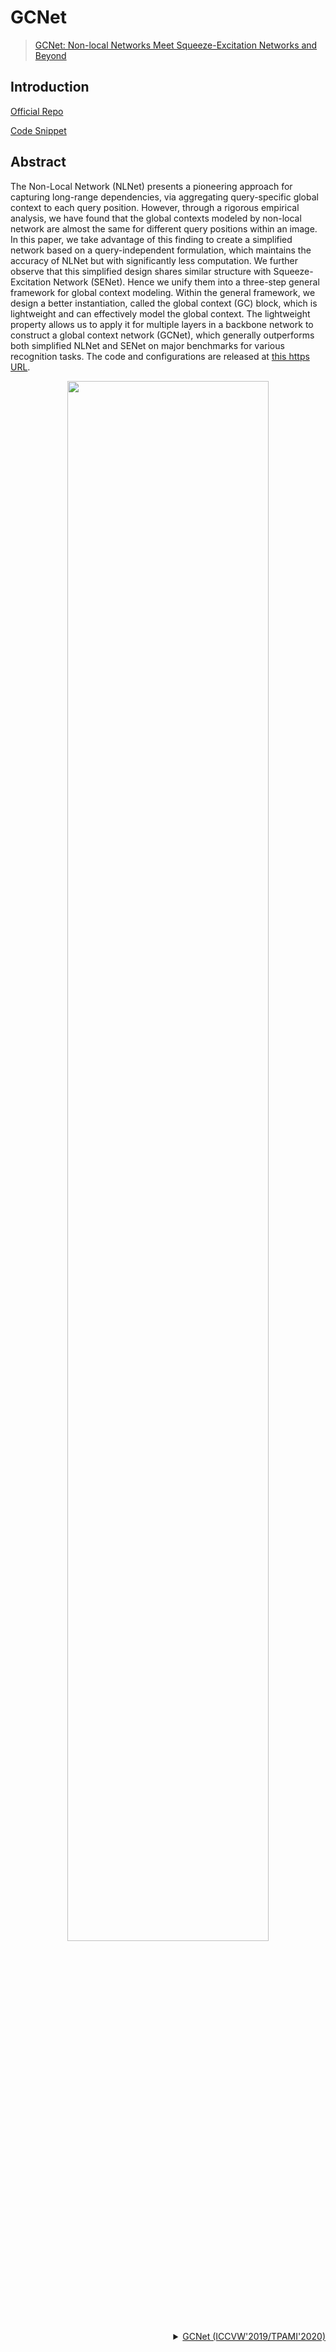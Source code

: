 # GCNet

> [GCNet: Non-local Networks Meet Squeeze-Excitation Networks and Beyond](https://arxiv.org/abs/1904.11492)

## Introduction

<!-- [ALGORITHM] -->

<a href="https://github.com/xvjiarui/GCNet">Official Repo</a>

<a href="https://github.com/open-mmlab/mmsegmentation/blob/v0.17.0/mmseg/models/decode_heads/gc_head.py#L10">Code Snippet</a>

## Abstract

<!-- [ABSTRACT] -->

The Non-Local Network (NLNet) presents a pioneering approach for capturing long-range dependencies, via aggregating query-specific global context to each query position. However, through a rigorous empirical analysis, we have found that the global contexts modeled by non-local network are almost the same for different query positions within an image. In this paper, we take advantage of this finding to create a simplified network based on a query-independent formulation, which maintains the accuracy of NLNet but with significantly less computation. We further observe that this simplified design shares similar structure with Squeeze-Excitation Network (SENet). Hence we unify them into a three-step general framework for global context modeling. Within the general framework, we design a better instantiation, called the global context (GC) block, which is lightweight and can effectively model the global context. The lightweight property allows us to apply it for multiple layers in a backbone network to construct a global context network (GCNet), which generally outperforms both simplified NLNet and SENet on major benchmarks for various recognition tasks. The code and configurations are released at [this https URL](https://github.com/xvjiarui/GCNet).

<!-- [IMAGE] -->
<div align=center>
<img src="https://user-images.githubusercontent.com/24582831/142901601-ad17922e-2538-4b48-9f51-84a57d44b12b.png" width="80%"/>
</div>

<details>
<summary align="right"><a href="https://arxiv.org/abs/1904.11492">GCNet (ICCVW'2019/TPAMI'2020)</a></summary>

| Method | Backbone | Crop Size | Lr schd | Mem (GB) | Inf time (fps) | Device |  mIoU | mIoU(ms+flip) | config                                                                                                                        | download                                                                                                                                                                                                                                                                                                                                           |
| ------ | -------- | --------- | ------: | -------- | -------------- | ------ | ----: | ------------: | ----------------------------------------------------------------------------------------------------------------------------- | -------------------------------------------------------------------------------------------------------------------------------------------------------------------------------------------------------------------------------------------------------------------------------------------------------------------------------------------------- |
| GCNet  | R-50-D8  | 512x1024  |   40000 | 5.8      | 3.93           | V100   | 77.69 |         78.56 | [config](https://github.com/open-mmlab/mmsegmentation/blob/main/configs/gcnet/gcnet_r50-d8_4xb2-40k_cityscapes-512x1024.py)   | [model](https://download.openmmlab.com/mmsegmentation/v0.5/gcnet/gcnet_r50-d8_512x1024_40k_cityscapes/gcnet_r50-d8_512x1024_40k_cityscapes_20200618_074436-4b0fd17b.pth) \| [log](https://download.openmmlab.com/mmsegmentation/v0.5/gcnet/gcnet_r50-d8_512x1024_40k_cityscapes/gcnet_r50-d8_512x1024_40k_cityscapes_20200618_074436.log.json)     |
| GCNet  | R-101-D8 | 512x1024  |   40000 | 9.2      | 2.61           | V100   | 78.28 |         79.34 | [config](https://github.com/open-mmlab/mmsegmentation/blob/main/configs/gcnet/gcnet_r101-d8_4xb2-40k_cityscapes-512x1024.py)  | [model](https://download.openmmlab.com/mmsegmentation/v0.5/gcnet/gcnet_r101-d8_512x1024_40k_cityscapes/gcnet_r101-d8_512x1024_40k_cityscapes_20200618_074436-5e62567f.pth) \| [log](https://download.openmmlab.com/mmsegmentation/v0.5/gcnet/gcnet_r101-d8_512x1024_40k_cityscapes/gcnet_r101-d8_512x1024_40k_cityscapes_20200618_074436.log.json) |
| GCNet  | R-50-D8  | 769x769   |   40000 | 6.5      | 1.67           | V100   | 78.12 |         80.09 | [config](https://github.com/open-mmlab/mmsegmentation/blob/main/configs/gcnet/gcnet_r50-d8_4xb2-40k_cityscapes-769x769.py)    | [model](https://download.openmmlab.com/mmsegmentation/v0.5/gcnet/gcnet_r50-d8_769x769_40k_cityscapes/gcnet_r50-d8_769x769_40k_cityscapes_20200618_182814-a26f4471.pth) \| [log](https://download.openmmlab.com/mmsegmentation/v0.5/gcnet/gcnet_r50-d8_769x769_40k_cityscapes/gcnet_r50-d8_769x769_40k_cityscapes_20200618_182814.log.json)         |
| GCNet  | R-101-D8 | 769x769   |   40000 | 10.5     | 1.13           | V100   | 78.95 |         80.71 | [config](https://github.com/open-mmlab/mmsegmentation/blob/main/configs/gcnet/gcnet_r101-d8_4xb2-40k_cityscapes-769x769.py)   | [model](https://download.openmmlab.com/mmsegmentation/v0.5/gcnet/gcnet_r101-d8_769x769_40k_cityscapes/gcnet_r101-d8_769x769_40k_cityscapes_20200619_092550-ca4f0a84.pth) \| [log](https://download.openmmlab.com/mmsegmentation/v0.5/gcnet/gcnet_r101-d8_769x769_40k_cityscapes/gcnet_r101-d8_769x769_40k_cityscapes_20200619_092550.log.json)     |
| GCNet  | R-50-D8  | 512x1024  |   80000 | -        | -              | V100   | 78.48 |         80.01 | [config](https://github.com/open-mmlab/mmsegmentation/blob/main/configs/gcnet/gcnet_r50-d8_4xb2-80k_cityscapes-512x1024.py)   | [model](https://download.openmmlab.com/mmsegmentation/v0.5/gcnet/gcnet_r50-d8_512x1024_80k_cityscapes/gcnet_r50-d8_512x1024_80k_cityscapes_20200618_074450-ef8f069b.pth) \| [log](https://download.openmmlab.com/mmsegmentation/v0.5/gcnet/gcnet_r50-d8_512x1024_80k_cityscapes/gcnet_r50-d8_512x1024_80k_cityscapes_20200618_074450.log.json)     |
| GCNet  | R-101-D8 | 512x1024  |   80000 | -        | -              | V100   | 79.03 |         79.84 | [config](https://github.com/open-mmlab/mmsegmentation/blob/main/configs/gcnet/gcnet_r101-d8_4xb2-80k_cityscapes-512x1024.pyy) | [model](https://download.openmmlab.com/mmsegmentation/v0.5/gcnet/gcnet_r101-d8_512x1024_80k_cityscapes/gcnet_r101-d8_512x1024_80k_cityscapes_20200618_074450-778ebf69.pth) \| [log](https://download.openmmlab.com/mmsegmentation/v0.5/gcnet/gcnet_r101-d8_512x1024_80k_cityscapes/gcnet_r101-d8_512x1024_80k_cityscapes_20200618_074450.log.json) |
| GCNet  | R-50-D8  | 769x769   |   80000 | -        | -              | V100   | 78.68 |         80.66 | [config](https://github.com/open-mmlab/mmsegmentation/blob/main/configs/gcnet/gcnet_r50-d8_4xb2-80k_cityscapes-769x769.py)    | [model](https://download.openmmlab.com/mmsegmentation/v0.5/gcnet/gcnet_r50-d8_769x769_80k_cityscapes/gcnet_r50-d8_769x769_80k_cityscapes_20200619_092516-4839565b.pth) \| [log](https://download.openmmlab.com/mmsegmentation/v0.5/gcnet/gcnet_r50-d8_769x769_80k_cityscapes/gcnet_r50-d8_769x769_80k_cityscapes_20200619_092516.log.json)         |
| GCNet  | R-101-D8 | 769x769   |   80000 | -        | -              | V100   | 79.18 |         80.71 | [config](https://github.com/open-mmlab/mmsegmentation/blob/main/configs/gcnet/gcnet_r101-d8_4xb2-80k_cityscapes-769x769.py)   | [model](https://download.openmmlab.com/mmsegmentation/v0.5/gcnet/gcnet_r101-d8_769x769_80k_cityscapes/gcnet_r101-d8_769x769_80k_cityscapes_20200619_092628-8e043423.pth) \| [log](https://download.openmmlab.com/mmsegmentation/v0.5/gcnet/gcnet_r101-d8_769x769_80k_cityscapes/gcnet_r101-d8_769x769_80k_cityscapes_20200619_092628.log.json)     |

### ADE20K

| Method | Backbone | Crop Size | Lr schd | Mem (GB) | Inf time (fps) | Device |  mIoU | mIoU(ms+flip) | config                                                                                                                   | download                                                                                                                                                                                                                                                                                                                           |
| ------ | -------- | --------- | ------: | -------- | -------------- | ------ | ----: | ------------: | ------------------------------------------------------------------------------------------------------------------------ | ---------------------------------------------------------------------------------------------------------------------------------------------------------------------------------------------------------------------------------------------------------------------------------------------------------------------------------- |
| GCNet  | R-50-D8  | 512x512   |   80000 | 8.5      | 23.38          | V100   | 41.47 |         42.85 | [config](https://github.com/open-mmlab/mmsegmentation/blob/main/configs/gcnet/gcnet_r50-d8_4xb4-80k_ade20k-512x512.py)   | [model](https://download.openmmlab.com/mmsegmentation/v0.5/gcnet/gcnet_r50-d8_512x512_80k_ade20k/gcnet_r50-d8_512x512_80k_ade20k_20200614_185146-91a6da41.pth) \| [log](https://download.openmmlab.com/mmsegmentation/v0.5/gcnet/gcnet_r50-d8_512x512_80k_ade20k/gcnet_r50-d8_512x512_80k_ade20k_20200614_185146.log.json)         |
| GCNet  | R-101-D8 | 512x512   |   80000 | 12       | 15.20          | V100   | 42.82 |         44.54 | [config](https://github.com/open-mmlab/mmsegmentation/blob/main/configs/gcnet/gcnet_r101-d8_4xb4-80k_ade20k-512x512.py)  | [model](https://download.openmmlab.com/mmsegmentation/v0.5/gcnet/gcnet_r101-d8_512x512_80k_ade20k/gcnet_r101-d8_512x512_80k_ade20k_20200615_020811-c3fcb6dd.pth) \| [log](https://download.openmmlab.com/mmsegmentation/v0.5/gcnet/gcnet_r101-d8_512x512_80k_ade20k/gcnet_r101-d8_512x512_80k_ade20k_20200615_020811.log.json)     |
| GCNet  | R-50-D8  | 512x512   |  160000 | -        | -              | V100   | 42.37 |         43.52 | [config](https://github.com/open-mmlab/mmsegmentation/blob/main/configs/gcnet/gcnet_r50-d8_4xb4-160k_ade20k-512x512.py)  | [model](https://download.openmmlab.com/mmsegmentation/v0.5/gcnet/gcnet_r50-d8_512x512_160k_ade20k/gcnet_r50-d8_512x512_160k_ade20k_20200615_224122-d95f3e1f.pth) \| [log](https://download.openmmlab.com/mmsegmentation/v0.5/gcnet/gcnet_r50-d8_512x512_160k_ade20k/gcnet_r50-d8_512x512_160k_ade20k_20200615_224122.log.json)     |
| GCNet  | R-101-D8 | 512x512   |  160000 | -        | -              | V100   | 43.69 |         45.21 | [config](https://github.com/open-mmlab/mmsegmentation/blob/main/configs/gcnet/gcnet_r101-d8_4xb4-160k_ade20k-512x512.py) | [model](https://download.openmmlab.com/mmsegmentation/v0.5/gcnet/gcnet_r101-d8_512x512_160k_ade20k/gcnet_r101-d8_512x512_160k_ade20k_20200615_225406-615528d7.pth) \| [log](https://download.openmmlab.com/mmsegmentation/v0.5/gcnet/gcnet_r101-d8_512x512_160k_ade20k/gcnet_r101-d8_512x512_160k_ade20k_20200615_225406.log.json) |

### Pascal VOC 2012 + Aug

| Method | Backbone | Crop Size | Lr schd | Mem (GB) | Inf time (fps) | Device |  mIoU | mIoU(ms+flip) | config                                                                                                                    | download                                                                                                                                                                                                                                                                                                                               |
| ------ | -------- | --------- | ------: | -------- | -------------- | ------ | ----: | ------------: | ------------------------------------------------------------------------------------------------------------------------- | -------------------------------------------------------------------------------------------------------------------------------------------------------------------------------------------------------------------------------------------------------------------------------------------------------------------------------------- |
| GCNet  | R-50-D8  | 512x512   |   20000 | 5.8      | 23.35          | V100   | 76.42 |         77.51 | [config](https://github.com/open-mmlab/mmsegmentation/blob/main/configs/gcnet/gcnet_r50-d8_4xb4-20k_voc12aug-512x512.py)  | [model](https://download.openmmlab.com/mmsegmentation/v0.5/gcnet/gcnet_r50-d8_512x512_20k_voc12aug/gcnet_r50-d8_512x512_20k_voc12aug_20200617_165701-3cbfdab1.pth) \| [log](https://download.openmmlab.com/mmsegmentation/v0.5/gcnet/gcnet_r50-d8_512x512_20k_voc12aug/gcnet_r50-d8_512x512_20k_voc12aug_20200617_165701.log.json)     |
| GCNet  | R-101-D8 | 512x512   |   20000 | 9.2      | 14.80          | V100   | 77.41 |         78.56 | [config](https://github.com/open-mmlab/mmsegmentation/blob/main/configs/gcnet/gcnet_r101-d8_4xb4-20k_voc12aug-512x512.py) | [model](https://download.openmmlab.com/mmsegmentation/v0.5/gcnet/gcnet_r101-d8_512x512_20k_voc12aug/gcnet_r101-d8_512x512_20k_voc12aug_20200617_165713-6c720aa9.pth) \| [log](https://download.openmmlab.com/mmsegmentation/v0.5/gcnet/gcnet_r101-d8_512x512_20k_voc12aug/gcnet_r101-d8_512x512_20k_voc12aug_20200617_165713.log.json) |
| GCNet  | R-50-D8  | 512x512   |   40000 | -        | -              | V100   | 76.24 |         77.63 | [config](https://github.com/open-mmlab/mmsegmentation/blob/main/configs/gcnet/gcnet_r50-d8_4xb4-40k_voc12aug-512x512.py)  | [model](https://download.openmmlab.com/mmsegmentation/v0.5/gcnet/gcnet_r50-d8_512x512_40k_voc12aug/gcnet_r50-d8_512x512_40k_voc12aug_20200613_195105-9797336d.pth) \| [log](https://download.openmmlab.com/mmsegmentation/v0.5/gcnet/gcnet_r50-d8_512x512_40k_voc12aug/gcnet_r50-d8_512x512_40k_voc12aug_20200613_195105.log.json)     |
| GCNet  | R-101-D8 | 512x512   |   40000 | -        | -              | V100   | 77.84 |         78.59 | [config](https://github.com/open-mmlab/mmsegmentation/blob/main/configs/gcnet/gcnet_r101-d8_4xb4-40k_voc12aug-512x512.py) | [model](https://download.openmmlab.com/mmsegmentation/v0.5/gcnet/gcnet_r101-d8_512x512_40k_voc12aug/gcnet_r101-d8_512x512_40k_voc12aug_20200613_185806-1e38208d.pth) \| [log](https://download.openmmlab.com/mmsegmentation/v0.5/gcnet/gcnet_r101-d8_512x512_40k_voc12aug/gcnet_r101-d8_512x512_40k_voc12aug_20200613_185806.log.json) |

## Citation

```bibtex
@inproceedings{cao2019gcnet,
  title={Gcnet: Non-local networks meet squeeze-excitation networks and beyond},
  author={Cao, Yue and Xu, Jiarui and Lin, Stephen and Wei, Fangyun and Hu, Han},
  pages={0--0},
  year={2019}
}
```
